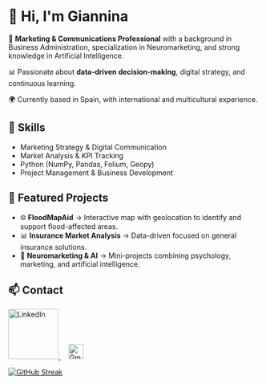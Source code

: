# 👋 Hi, I'm Giannina 

💼 **Marketing & Communications Professional** with a background in Business Administration, specialization in Neuromarketing, and strong knowledge in Artificial Intelligence.  

📊 Passionate about **data-driven decision-making**, digital strategy, and continuous learning.  

🌍 Currently based in Spain, with international and multicultural experience.  

## 🔧 Skills
- Marketing Strategy & Digital Communication  
- Market Analysis & KPI Tracking  
- Python (NumPy, Pandas, Folium, Geopy)  
- Project Management & Business Development  

## 📂 Featured Projects
- 🌐 **FloodMapAid** → Interactive map with geolocation to identify and support flood-affected areas.  
- 📊 **Insurance Market Analysis** → Data-driven focused on general insurance solutions.  
- 🎯 **Neuromarketing & AI** → Mini-projects combining psychology, marketing, and artificial intelligence.  

## 📫 Contact

<a href="https://www.linkedin.com/in/giannina-olmos" target="_blank">
  <img src="https://upload.wikimedia.org/wikipedia/commons/0/01/LinkedIn_Logo.svg" width="100" alt="LinkedIn"/>
</a>
&nbsp;&nbsp;&nbsp;
<a href="mailto:gi.olmosaraya@gmail.com" target="_blank">
  <img src="https://cdn.simpleicons.org/gmail/EA4335" width="30" alt="Gmail"/>
</a>

[![GitHub Streak](https://github-readme-streak-stats.herokuapp.com?user=gooa27&theme=blux&date_format=M%20j%5B%2C%20Y%5D&mode=weekly)](https://git.io/streak-stats)
